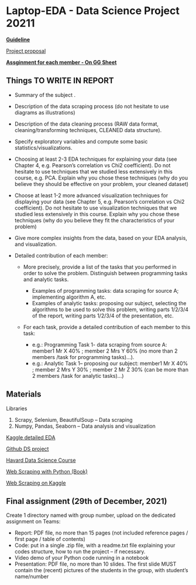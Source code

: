# Laptop-EDA - Data Science Project 20211
**[Guideline](https://husteduvn.sharepoint.com/sites/IntroductiontoDataScience-IT4142E-2021-2022/Class%20Materials/Capstone%20project/DS-Capstone%20project%20guidelines.pdf)**

[Project proposal](https://docs.google.com/document/d/16L1Mqy_HtDfhxB0xNXmCZSBNMKazWsYgwA9s1Vueih8/edit?usp=sharing)

**[Assginment for each member - On GG Sheet](https://docs.google.com/spreadsheets/d/11ldCYnPJwYuMKBba6jX7qPYnYtekAYjR9YvORww76hE/edit#)**

## Things TO WRITE IN REPORT
- Summary of the subject .
- Description of the data scraping process (do not hesitate to use diagrams as illustrations)
- Description of the data cleaning process (RAW data format, cleaning/transforming techniques, CLEANED data structure).
- Specify exploratory variables and compute some basic statistics/visualizations.
- Choosing at least 2-3 EDA techniques for explaining your data (see Chapter 4, e.g. Pearson’s correlation vs Chi2 coefficient). Do not hesitate to use techniques that we studied less extensively in this course, e.g. PCA. Explain why you chose these techniques (why do you believe they should be effective on your problem, your cleaned dataset)
- Choose at least 1-2 more advanced visualization techniques for displaying your data (see Chapter 5, e.g. Pearson’s correlation vs Chi2 coefficient). Do not hesitate to use visualization techniques that we studied less extensively in this course. Explain why you chose these techniques (why do you believe they fit the characteristics of your problem)
- Give more complex insights from the data, based on your EDA analysis, and visualization.

- Detailed contribution of each member: 
    -   More precisely, provide a list of the tasks that you performed in order to solve the problem. Distinguish between programming tasks and
analytic tasks.
        - Examples of programming tasks: data scraping for source A; implementing algorithm A, etc.
        - Examples of analytic tasks: proposing our subject, selecting the algorithms to be used to solve this problem, writing parts 1/2/3/4 of the report, writing parts 1/2/3/4 of the presentation, etc.

    - For each task, provide a detailed contribution of each member to this task:
        - e.g.: Programming Task 1- data scraping from source A: member1 Mr X 40% ; member 2 Mrs Y 60% (no more than 2 members /task for programming tasks)...).
        - e.g.: Analytic Task 1– proposing our subject: member1 Mr X 40% ; member 2 Mrs Y 30% ; member 2 Mr Z 30% (can be more than 2 members /task for analytic
    tasks)...)
## Materials
Libraries
1. Scrapy, Selenium, BeautifulSoup – Data scraping
2. Numpy, Pandas, Seaborn – Data analysis and visualization 

[Kaggle detailed EDA](https://www.kaggle.com/ekami66/detailed-exploratory-data-analysis-with-python)

[Github DS project](https://github.com/veb-101/Data-Science-Projects)

[Havard Data Science Course](http://cs109.github.io/2015/pages/videos.html)

[Web Scraping with Python (Book)](https://vn1lib.org/book/3515980/5d50aa)

[Web Scraping on Kaggle](https://www.kaggle.com/getting-started?search=web+scraping)
## Final assignment (29th of December, 2021)
    
Create 1 directory named with group number, upload on the dedicated assignment on Teams:
- Report: PDF file, no more than 15 pages (not included reference pages / first page / table of contents)
- Code: put in a single .zip file, with a readme.txt file explaining your codes structure, how to run the project – if necessary.
- Video demo of your Python code running in a notebook
- Presentation: PDF file, no more than 10 slides. The first slide MUST contain the (recent) pictures of the students in the group, with student’s name/number
